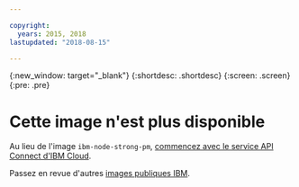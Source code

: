 ```yaml
---

copyright:
  years: 2015, 2018
lastupdated: "2018-08-15"

---
```


{:new_window: target="_blank"}
{:shortdesc: .shortdesc}
{:screen: .screen}
{:pre: .pre}

# Cette image n'est plus disponible

Au lieu de l'image `ibm-node-strong-pm`, [commencez avec le service API Connect d'IBM Cloud](/docs/services/apiconnect/index.html#index).

Passez en revue d'autres [images publiques IBM](/docs/services/RegistryImages/index.html#ibm_images).
